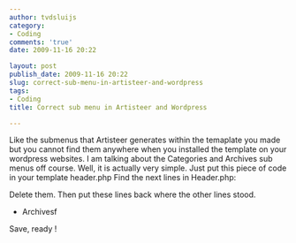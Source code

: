 ```yaml
---
author: tvdsluijs
category:
- Coding
comments: 'true'
date: 2009-11-16 20:22

layout: post
publish_date: 2009-11-16 20:22
slug: correct-sub-menu-in-artisteer-and-wordpress
tags:
- Coding
title: Correct sub menu in Artisteer and Wordpress

---
```

Like the submenus that Artisteer generates within the temaplate you made but
you cannot find them anywhere when you installed the template on your
wordpress websites. I am talking about the Categories and Archives sub menus
off course. Well, it is actually very simple. Just put this piece of code in
your template header.php Find the next lines in Header.php:

Delete them. Then put these lines back where the other lines stood.

  * Archivesf

Save, ready !

